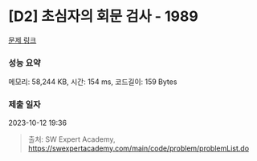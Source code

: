 # [D2] 초심자의 회문 검사 - 1989 

[문제 링크](https://swexpertacademy.com/main/code/problem/problemDetail.do?contestProbId=AV5PyTLqAf4DFAUq) 

### 성능 요약

메모리: 58,244 KB, 시간: 154 ms, 코드길이: 159 Bytes

### 제출 일자

2023-10-12 19:36



> 출처: SW Expert Academy, https://swexpertacademy.com/main/code/problem/problemList.do